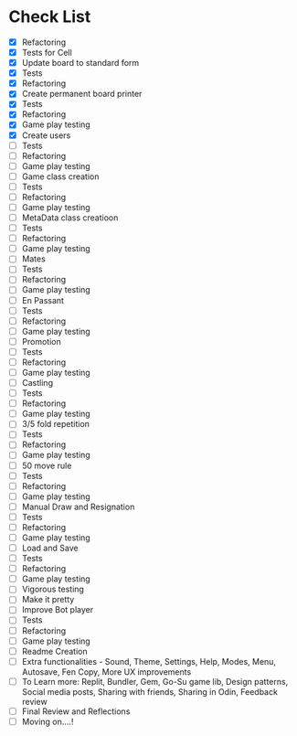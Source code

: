 # Check List
- [x] Refactoring
- [x] Tests for Cell
- [x] Update board to standard form
- [x] Tests
- [x] Refactoring
- [x] Create permanent board printer
- [x] Tests
- [x] Refactoring
- [x] Game play testing
- [x] Create users
- [ ] Tests
- [ ] Refactoring
- [ ] Game play testing
- [ ] Game class creation
- [ ] Tests
- [ ] Refactoring
- [ ] Game play testing
- [ ] MetaData class creatioon
- [ ] Tests
- [ ] Refactoring
- [ ] Game play testing
- [ ] Mates
- [ ] Tests
- [ ] Refactoring
- [ ] Game play testing
- [ ] En Passant
- [ ] Tests
- [ ] Refactoring
- [ ] Game play testing
- [ ] Promotion
- [ ] Tests
- [ ] Refactoring
- [ ] Game play testing
- [ ] Castling
- [ ] Tests
- [ ] Refactoring
- [ ] Game play testing
- [ ] 3/5 fold repetition
- [ ] Tests
- [ ] Refactoring
- [ ] Game play testing
- [ ] 50 move rule
- [ ] Tests
- [ ] Refactoring
- [ ] Game play testing
- [ ] Manual Draw and Resignation
- [ ] Tests
- [ ] Refactoring
- [ ] Game play testing
- [ ] Load and Save
- [ ] Tests
- [ ] Refactoring
- [ ] Game play testing
- [ ] Vigorous testing
- [ ] Make it pretty
- [ ] Improve Bot player
- [ ] Tests
- [ ] Refactoring
- [ ] Game play testing
- [ ] Readme Creation
- [ ] Extra functionalities - Sound, Theme, Settings, Help, Modes, Menu, Autosave, Fen Copy, More UX improvements
- [ ] To Learn more: Replit, Bundler, Gem, Go-Su game lib, Design patterns, Social media posts, Sharing with friends, Sharing in Odin, Feedback review
- [ ] Final Review and Reflections
- [ ] Moving on....!
